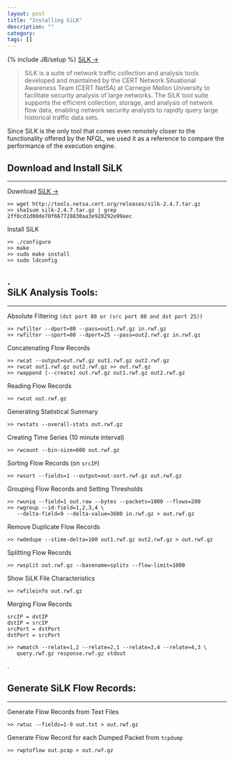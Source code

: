 ```yaml
---
layout: post
title: "Installing SiLK"
description: ""
category: 
tags: []
---
```

{% include JB/setup %}
[SiLK &rarr;](http://tools.netsa.cert.org/silk/)

> SiLK is a suite of network traffic collection and analysis tools developed and maintained by the CERT Network Situational
> Awareness Team (CERT NetSA) at Carnegie Mellon University to facilitate security analysis of large networks. The SiLK tool suite 
> supports the efficient collection, storage, and analysis of network flow data, enabling network security analysts to rapidly 
> query large historical traffic data sets.

Since SiLK is the only tool that comes even remotely closer to the
functionality offered by the NFQL, we used it as a reference to compare
the performance of the execution engine.

Download and Install SiLK
-------------------------
- - -


Download [SiLK &rarr;](http://tools.netsa.cert.org/silk/)

	>> wget http://tools.netsa.cert.org/releases/silk-2.4.7.tar.gz
	>> sha1sum silk-2.4.7.tar.gz | grep 2ff0cd1d00de70f667728830aa3e920292e99aec

Install SiLK
	
	>> ./configure
	>> make
	>> sudo make install
	>> sudo ldconfig

.  
SiLK Analysis Tools:
--------------------
- - -

Absolute Filtering `(dst port 80 or (src port 80 and dst port 25))`

	>> rwfilter --dport=80 --pass=out1.rwf.gz in.rwf.gz
	>> rwfilter --sport=80 --dport=25 --pass=out2.rwf.gz in.rwf.gz
	
Concatenating Flow Records

	>> rwcat --output=out.rwf.gz out1.rwf.gz out2.rwf.gz
	>> rwcat out1.rwf.gz out2.rwf.gz >> out.rwf.gz
	>> rwappend [--create] out.rwf.gz out1.rwf.gz out2.rwf.gz
	
Reading Flow Records

	>> rwcut out.rwf.gz
	
Generating Statistical Summary

	>> rwstats --overall-stats out.rwf.gz
	
Creating Time Series (10 minute interval)
 
	>> rwcount --bin-size=600 out.rwf.gz
	
Sorting Flow Records (on `srcIP`)
	 
	>> rwsort --fields=1 --output=out-sort.rwf.gz out.rwf.gz
	
Grouping Flow Records and Setting Thresholds

	>> rwuniq --field=1 out.raw --bytes --packets=1000 --flows=200
	>> rwgroup --id-field=1,2,3,4 \
       --delta-field=9 --delta-value=3600 in.rwf.gz > out.rwf.gz

Remove Duplicate Flow Records

	>> rwdedupe --stime-delta=100 out1.rwf.gz out2.rwf.gz > out.rwf.gz
	
Splitting Flow Records

	>> rwsplit out.rwf.gz --basename=splits --flow-limit=1000
	
Show SiLK File Characteristics

	>> rwfileinfo out.rwf.gz
	
Merging Flow Records 

	srcIP = dstIP
	dstIP = srcIP
	srcPort = dstPort
	dstPort = srcPort

	>> rwmatch --relate=1,2 --relate=2,1 --relate=3,4 --relate=4,3 \ 
       query.rwf.gz response.rwf.gz stdout

.
 
Generate SiLK Flow Records:
---------------------------
- - - 
	
Generate Flow Records from Text Files

	>> rwtuc --fields=1-9 out.txt > out.rwf.gz
	
Generate Flow Record for each Dumped Packet from `tcpdump`

	>> rwptoflow out.pcap > out.rwf.gz
